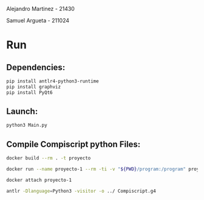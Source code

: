 Alejandro Martinez - 21430

Samuel Argueta - 211024

# Run

## Dependencies:
```bash
pip install antlr4-python3-runtime
pip install graphviz
pip install PyQt6
```

## Launch:
```bash
python3 Main.py
```

## Compile Compiscript python Files:
```bash
docker build --rm . -t proyecto
```
```bash
docker run --name proyecto-1 --rm -ti -v "${PWD}/program:/program" proyecto
```
```bash
docker attach proyecto-1
```
```bash
antlr -Dlanguage=Python3 -visitor -o ../ Compiscript.g4
```